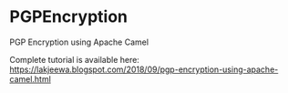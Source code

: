 # PGPEncryption
PGP Encryption using Apache Camel

Complete tutorial is available here: https://lakjeewa.blogspot.com/2018/09/pgp-encryption-using-apache-camel.html 
